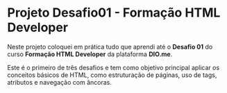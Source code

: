# Projeto Desafio01 - Formação HTML Developer

Neste projeto coloquei em prática tudo que aprendi até o **Desafio 01** do curso **Formação HTML Developer** da plataforma **DIO.me**.

Este é o primeiro de três desafios e tem como objetivo principal aplicar os conceitos básicos de HTML, como estruturação de páginas, uso de tags, atributos e navegação com âncoras.
